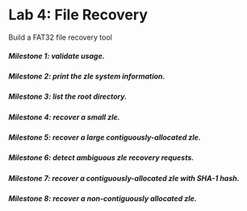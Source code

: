 # Lab 4: File Recovery
 
 Build a FAT32 file recovery tool
 
##### Milestone 1: validate usage. 
##### Milestone 2: print the zle system information. 
##### Milestone 3: list the root directory. 
##### Milestone 4: recover a small zle. 
##### Milestone 5: recover a large contiguously-allocated zle. 
##### Milestone 6: detect ambiguous zle recovery requests.
##### Milestone 7: recover a contiguously-allocated zle with SHA-1 hash.
##### Milestone 8: recover a non-contiguously allocated zle.
